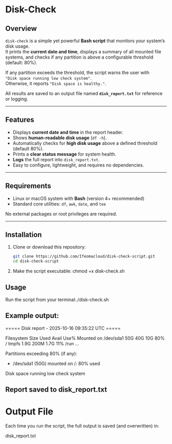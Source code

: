 # Disk-Check

## Overview
`disk-check` is a simple yet powerful **Bash script** that monitors your system’s disk usage.  
It prints the **current date and time**, displays a summary of all mounted file systems, and checks if any partition is above a configurable threshold (default: 80%).

If any partition exceeds the threshold, the script warns the user with  
`"Disk space running low check system"`.  
Otherwise, it reports `"Disk space is healthy."`.

All results are saved to an output file named **`disk_report.txt`** for reference or logging.

---

##  Features
- Displays **current date and time** in the report header.
- Shows **human-readable disk usage** (`df -h`).
- Automatically checks for **high disk usage** above a defined threshold (default 80%).
- Prints a **clear status message** for system health.
- **Logs** the full report into `disk_report.txt`.
- Easy to configure, lightweight, and requires no dependencies.

---

## Requirements
- Linux or macOS system with **Bash** (version 4+ recommended)
- Standard core utilities: `df`, `awk`, `date`, and `tee`

No external packages or root privileges are required.

---

## Installation

1. Clone or download this repository:
   ```bash
   git clone https://github.com/Ifeomacloud/disk-check-script.git
   cd disk-check-script

2. Make the script executable: 
   chmod +x disk-check.sh

## Usage

Run the script from your terminal:./disk-check.sh

## Example output:

===== Disk report - 2025-10-16 09:35:22 UTC =====

Filesystem      Size  Used Avail Use% Mounted on
/dev/sda1        50G   40G   10G  80% /
tmpfs           1.9G  200M  1.7G  11% /run
...

Partitions exceeding 80% (if any):
  - /dev/sda1 (50G) mounted on /: 80% used

Disk space running low check system

## Report saved to disk_report.txt


# Output File

Each time you run the script, the full output is saved (and overwritten) in:

disk_report.txt


